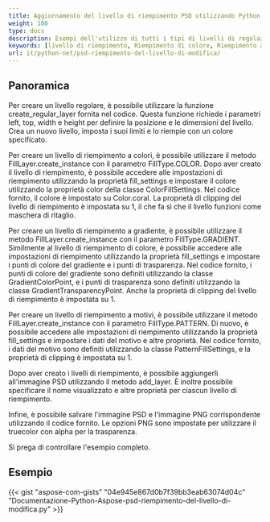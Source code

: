 ```yaml
---
title: Aggiornamento del livello di riempimento PSD utilizzando Python
weight: 100
type: docs
description: Esempi dell'utilizzo di tutti i tipi di livelli di regolazione inclusi il riempimento a colori, il riempimento a gradiente e il riempimento a motivi
keywords: [livello di riempimento, Riempimento di colore, Riempimento a gradiente, Riempimento a motivi, api psd, python, esempio di codice]
url: it/python-net/psd-riempimento-del-livello-di-modifica/
---
```


## **Panoramica**

Per creare un livello regolare, è possibile utilizzare la funzione create_regular_layer fornita nel codice. Questa funzione richiede i parametri left, top, width e height per definire la posizione e le dimensioni del livello. Crea un nuovo livello, imposta i suoi limiti e lo riempie con un colore specificato.

Per creare un livello di riempimento a colori, è possibile utilizzare il metodo FillLayer.create_instance con il parametro FillType.COLOR. Dopo aver creato il livello di riempimento, è possibile accedere alle impostazioni di riempimento utilizzando la proprietà fill_settings e impostare il colore utilizzando la proprietà color della classe ColorFillSettings. Nel codice fornito, il colore è impostato su Color.coral. La proprietà di clipping del livello di riempimento è impostata su 1, il che fa sì che il livello funzioni come maschera di ritaglio.

Per creare un livello di riempimento a gradiente, è possibile utilizzare il metodo FillLayer.create_instance con il parametro FillType.GRADIENT. Similmente al livello di riempimento di colore, è possibile accedere alle impostazioni di riempimento utilizzando la proprietà fill_settings e impostare i punti di colore del gradiente e i punti di trasparenza. Nel codice fornito, i punti di colore del gradiente sono definiti utilizzando la classe GradientColorPoint, e i punti di trasparenza sono definiti utilizzando la classe GradientTransparencyPoint. Anche la proprietà di clipping del livello di riempimento è impostata su 1.

Per creare un livello di riempimento a motivi, è possibile utilizzare il metodo FillLayer.create_instance con il parametro FillType.PATTERN. Di nuovo, è possibile accedere alle impostazioni di riempimento utilizzando la proprietà fill_settings e impostare i dati del motivo e altre proprietà. Nel codice fornito, i dati del motivo sono definiti utilizzando la classe PatternFillSettings, e la proprietà di clipping è impostata su 1.

Dopo aver creato i livelli di riempimento, è possibile aggiungerli all'immagine PSD utilizzando il metodo add_layer. È inoltre possibile specificare il nome visualizzato e altre proprietà per ciascun livello di riempimento.

Infine, è possibile salvare l'immagine PSD e l'immagine PNG corrispondente utilizzando il codice fornito. Le opzioni PNG sono impostate per utilizzare il truecolor con alpha per la trasparenza.

Si prega di controllare l'esempio completo.

## **Esempio**
{{< gist "aspose-com-gists" "04e945e867d0b7f39bb3eab63074d04c" "Documentazione-Python-Aspose-psd-riempimento-del-livello-di-modifica.py" >}}
